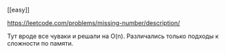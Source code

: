 [[easy]]

https://leetcode.com/problems/missing-number/description/

Тут вроде все чуваки и решали на O(n). Различались только подходы к сложности по памяти.